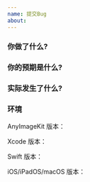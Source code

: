 ```yaml
---
name: 提交Bug
about: 
---
```




### 你做了什么?




### 你的预期是什么?




### 实际发生了什么?




### 环境

AnyImageKit 版本：

Xcode 版本：

Swift 版本：

iOS/iPadOS/macOS 版本：